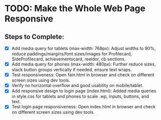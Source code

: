 # TODO: Make the Whole Web Page Responsive

## Steps to Complete:
- [x] Add media query for tablets (max-width: 768px): Adjust widths to 90%, reduce paddings/margins/font sizes/images for Profilecard, SideProfilecard, achievementscard, reeldor, cb sections.
- [x] Add media query for phones (max-width: 480px): Further reduce sizes, stack button groups vertically if needed, ensure text wraps.
- [x] Test responsiveness: Open fain.html in browser and check on different screen sizes using dev tools.
- [x] Verify no horizontal overflow and good usability on mobile/tablet.
- [x] Add responsive design to login page (index.html): Added media queries in style.css for tablets and phones to scale .wp, inputs, buttons, and text.
- [x] Test login page responsiveness: Open index.html in browser and check on different screen sizes using dev tools.
